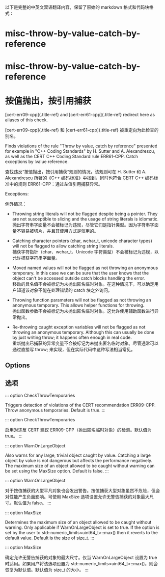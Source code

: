 以下是完整的中英文双语翻译内容，保留了原始的 markdown 格式和代码块格式：

# misc-throw-by-value-catch-by-reference

# misc-throw-by-value-catch-by-reference

# 按值抛出，按引用捕获

[cert-err09-cpp]{.title-ref} and [cert-err61-cpp]{.title-ref} redirect here as aliases of this check.

[cert-err09-cpp]{.title-ref} 和 [cert-err61-cpp]{.title-ref} 被重定向为此检查的别名。

Finds violations of the rule "Throw by value, catch by reference" presented for example in "C++ Coding Standards" by H. Sutter and A. Alexandrescu, as well as the CERT C++ Coding Standard rule ERR61-CPP. Catch exceptions by lvalue reference.

查找违反“按值抛出，按引用捕获”规则的情况，该规则可在 H. Sutter 和 A. Alexandrescu 所著的《C++ 编码标准》中找到，同时也符合 CERT C++ 编码标准中的规则 ERR61-CPP：通过左值引用捕获异常。

Exceptions:

例外情况：

- Throwing string literals will not be flagged despite being a pointer. They are not susceptible to slicing and the usage of string literals is idiomatic.  
  抛出字符串字面量不会被标记为违规，尽管它们是指针类型。因为字符串字面量不容易被切片，并且其使用方式是惯用的。

- Catching character pointers (char, wchar_t, unicode character types) will not be flagged to allow catching string literals.  
  捕获字符指针（char、wchar_t、Unicode 字符类型）不会被标记为违规，以允许捕获字符串字面量。

- Moved named values will not be flagged as not throwing an anonymous temporary. In this case we can be sure that the user knows that the object can't be accessed outside catch blocks handling the error.  
  移动的具名值不会被标记为未抛出匿名临时对象。在这种情况下，可以确定用户知道该对象不能在处理错误的 catch 块之外访问。

- Throwing function parameters will not be flagged as not throwing an anonymous temporary. This allows helper functions for throwing.  
  抛出函数参数不会被标记为未抛出匿名临时对象。这允许使用辅助函数进行异常抛出。

- Re-throwing caught exception variables will not be flagged as not throwing an anonymous temporary. Although this can usually be done by just writing throw; it happens often enough in real code.  
  重新抛出已捕获的异常变量不会被标记为未抛出匿名临时对象。尽管通常可以通过直接写 throw; 来实现，但在实际代码中这种写法相当常见。

## Options

## 选项

::: option
CheckThrowTemporaries

Triggers detection of violations of the CERT recommendation ERR09-CPP. Throw anonymous temporaries. Default is true.
:::

::: option
CheckThrowTemporaries

启用对违反 CERT 建议 ERR09-CPP（抛出匿名临时对象）的检测。默认值为 true。
:::

::: option
WarnOnLargeObject

Also warns for any large, trivial object caught by value. Catching a large object by value is not dangerous but affects the performance negatively. The maximum size of an object allowed to be caught without warning can be set using the MaxSize option. Default is false.
:::

::: option
WarnOnLargeObject

对于按值捕获的大型平凡对象也会发出警告。按值捕获大型对象虽然不危险，但会对性能产生负面影响。可使用 MaxSize 选项设置允许无警告捕获的对象最大尺寸。默认值为 false。
:::

::: option
MaxSize

Determines the maximum size of an object allowed to be caught without warning. Only applicable if WarnOnLargeObject is set to true. If the option is set by the user to std::numeric_limits<uint64_t>::max() then it reverts to the default value. Default is the size of size_t.
:::

::: option
MaxSize

确定允许无警告捕获的对象的最大尺寸。仅当 WarnOnLargeObject 设置为 true 时适用。如果用户将该选项设置为 std::numeric_limits<uint64_t>::max()，则会恢复为默认值。默认值为 size_t 的大小。
:::
